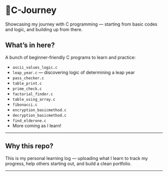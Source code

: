 # 🚀C-Journey
Showcasing my journey with C programming — starting from basic codes and logic, and building up from there.


##  What’s in here?

A bunch of beginner-friendly C programs to learn and practice:
- `ascii_values_logic.c`
- `leap_year.c` — discovering logic of determining a leap year
- `pass_checker.c`
- `table_print.c`
- `prime_check.c`
- `factorial_finder.c`
- `table_using_array.c`
- `fibonacci.c`
- `encryption_basicmethod.c`
- `decryption_basicmethod.c`
- `find_elderone.c`
- More coming as I learn!

---

##  Why this repo?

This is my personal learning log — uploading what I learn to track my progress, help others starting out, and build a clean portfolio.

---




